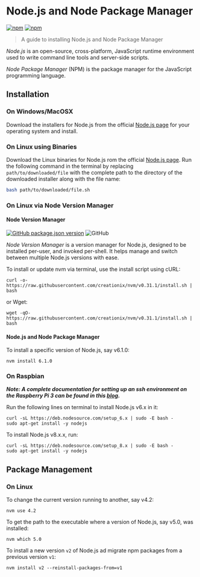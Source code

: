 # Node.js and Node Package Manager

[![npm](https://img.shields.io/npm/v/node?label=node&style=flat-square)](https://github.com/nodejs/node)
[![npm](https://img.shields.io/npm/v/npm?style=flat-square)](https://github.com/npm/npm)

> A guide to installing Node.js and Node Package Manager

*Node.js* is an open-source, cross-platform, JavaScript runtime environment used to write command line tools and server-side scripts. 

*Node Package Manager* (NPM) is the package manager for the JavaScript programming language.

## Installation

### On Windows/MacOSX

Download the installers for Node.js from the official [Node.js page](https://nodejs.org/en/download) for your operating system and install.

### On Linux using Binaries

Download the Linux binaries for Node.js rom the official [Node.js page](https://nodejs.org/en/download). Run the following command in the terminal by replacing ```path/to/downloaded/file``` with the complete path to the directory of the downloaded installer along with the file name:

```bash
bash path/to/downloaded/file.sh
```

### On Linux via Node Version Manager

#### Node Version Manager

[![GitHub package.json version](https://img.shields.io/github/package-json/v/nvm-sh/nvm?style=flat-square)](https://github.com/nvm-sh/nvm)
![GitHub](https://img.shields.io/github/license/nvm-sh/nvm?style=flat-square)

*Node Version Manager* is a version manager for Node.js, designed to be installed per-user, and invoked per-shell. It helps manage and switch between multiple Node.js versions with ease.

To install or update nvm via terminal, use the install script using cURL:
```
curl -o- https://raw.githubusercontent.com/creationix/nvm/v0.31.1/install.sh | bash
```
or Wget:
```
wget -qO- https://raw.githubusercontent.com/creationix/nvm/v0.31.1/install.sh | bash
```

#### Node.js and Node Package Manager

To install a specific version of Node.js, say v6.1.0:
```
nvm install 6.1.0
```

### On Raspbian

***Note: A complete documentation for setting up an ssh environment on the Raspberry Pi 3 can be found in this [blog](http://thisdavej.com/beginners-guide-to-installing-node-js-on-a-raspberry-pi).***

Run the following lines on terminal to install Node.js v6.x in it:

```
curl -sL https://deb.nodesource.com/setup_6.x | sudo -E bash -
sudo apt-get install -y nodejs
``` 

To install Node.js v8.x.x, run:

```
curl -sL https://deb.nodesource.com/setup_8.x | sudo -E bash -
sudo apt-get install -y nodejs
``` 

## Package Management

### On Linux

To change the current version running to another, say v4.2:
```
nvm use 4.2
```

To get the path to the executable where a version of Node.js, say v5.0, was installed:
```
nvm which 5.0
```

To install a new version ```v2``` of Node.js ad migrate npm packages from a previous version ```v1```:
```
nvm install v2 --reinstall-packages-from=v1
```
